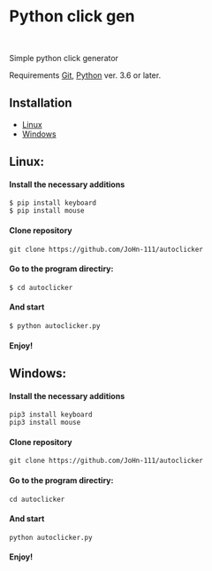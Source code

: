 <!DOCTYPE HTML>
<head>
  <meta charset="utf-8">
</head>
<body>
<h1>Python click gen</h1></br>
<p>Simple python click generator</p>
<p>Requirements <a href="https://git-scm.com/">Git</a>, <a href="https://www.python.org/">Python</a> ver. 3.6 or later.</p>
<h2>Installation</h2>
<ul>
  <li>
    <a href="https://github.com/JoHn-111/autoclicker#linux">Linux</a></br>
  </li>
  <li>
    <a href="https://github.com/JoHn-111/autoclicker#windows">Windows</a>
  </li>
</ul>
<h2>Linux:</h2>
<h4>Install the necessary additions</h4>
<code>$ pip install keyboard</code></br>
<code>$ pip install mouse</code></br>
<h4>Clone repository</h4>
<code>git clone https://github.com/JoHn-111/autoclicker</code></br>
<h4>Go to the program directiry:</h4>
<code>$ cd autoclicker</code>
<h4>And start</h4>
<code>$ python autoclicker.py</code>
<h4>Enjoy!</h4>
<h2>Windows:</h2>
<h4>Install the necessary additions</h4>
<code>pip3 install keyboard</code></br>
<code>pip3 install mouse</code></br>
<h4>Clone repository</h4>
<code>git clone https://github.com/JoHn-111/autoclicker</code></br>
<h4>Go to the program directiry:</h4>
<code>cd autoclicker</code>
<h4>And start</h4>
<code>python autoclicker.py</code></br>
<h4>Enjoy!</h4>
</body>
